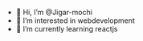 - 👋 Hi, I’m @Jigar-mochi
- 👀 I’m interested in webdevelopment
- 🌱 I’m currently learning reactjs

<!---
Jigar-mochi/Jigar-mochi is a ✨ special ✨ repository because its `README.md` (this file) appears on your GitHub profile.
You can click the Preview link to take a look at your changes.
--->
